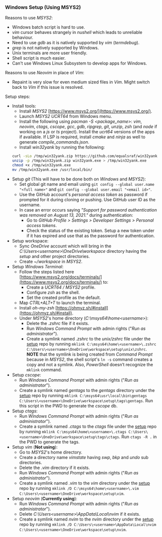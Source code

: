 ### Windows Setup (Using MSYS2)

Reasons to use *MSYS2*:

- Windows batch script is hard to use.
- *vim* cursor behaves strangely in *nushell* which leads to unreliable behaviour.
- Need to use *gdb* as it is natively supported by *vim* (*termdebug*).
- *grep* is not natively supported by Windows.
- Unix terminals are more user friendly.
- Shell script is much easier.
- Can't use Windows Linux Subsystem to develop apps for Windows.

Reasons to use *Neovim* in place of *Vim*:

- Repaint is very slow for even medium sized files in *Vim*. Might switch back to *Vim* if this issue is resolved.

Setup steps:

- Install tools:
    - Install *MSYS2* [https://www.msys2.org/](https://www.msys2.org/).
    - Launch *MSYS2 UCRT64* from Windows menu.
    - Install the following using *pacman -S <package_name>*: *vim*, *neovim*, *ctags*, *cscope*, *gcc*, *gdb*, *ripgrep*, *git*, *unzip*, *zsh* (and *node* if working on a *js* or *ts* project). Install the *ucrt64* versions of the apps if available.  If LSP is required, install *cmake* and *ninja* as well to generate *compile_commands.json*.
    - Install *win32yank* by running the following:
    ```sh
    curl -sLo /tmp/win32yank.zip https://github.com/equalsraf/win32yank/releases/download/v0.1.1/win32yank-x64.zip
    unzip -p /tmp/win32yank.zip win32yank.exe > /tmp/win32yank.exe
    chmod +x /tmp/win32yank.exe
    mv /tmp/win32yank.exe /usr/local/bin/
    ```
- Setup *git* (This will have to be done both on *Windows* and *MSYS2*):
    - Set global git name and email using `git config --global user.name "<full name>"` and `git config --global user.email "<email id>"`.
    - Use the GitHub account's *personal access token* as password if prompted for it during cloning or pushing. Use GitHub user ID as the username.
    - In case an error occurs saying *"Support for password authentication was removed on August 13, 2021."* during authentication:
        - Go to *GitHub Profile > Settings > Developer Settings > Personal access tokens*.
        - Check the status of the existing token. Setup a new token under if it has expired and use that as the password for authentication.
- Setup workspace:
    - Sync *OneDrive* account which will bring in the *C:\Users\<username>\OneDrive\workspace* directory having the *setup* and other project directories.
    - Create *~/workspace* in *MSYS2*.
- Setup *Windows Terminal*:
    - Follow the steps listed here [https://www.msys2.org/docs/terminals/](https://www.msys2.org/docs/terminals/) to:
        - Create a *UCRT64 / MSYS2* profile.
        - Configure *zsh* as the shell.
        - Set the created profile as the default.
    - Map *CTRL+ALT+T* to launch the terminal.
    - Install *oh-my-zsh* [https://ohmyz.sh/#install](https://ohmyz.sh/#install).
    - Under *MSYS2*'s home directory (*C:\msys64\home\<username>*):
        - Delete the *.zshrc* file if it exists.
        - Run *Windows Command Prompt* with admin rights ("*Run as administrator*").
        - Create a symlink named *.zshrc* to the *unix/zshrc* file under the [setup](https://github.com/krankur/setup) repo by running `mklink C:\msys64\home\<username>\.zshrc C:\Users\<username>\OneDrive\workspace\setup\unix\zshrc`. **NOTE** that the symlink is being created from *Command Prompt* because in *MSYS2*, the shell script's `ln -s` command creates a copy and not a symlink. Also, *PowerShell* doesn’t recognize the `mklink` command.
- Setup *cscope*:
    - Run *Windows Command Prompt* with admin rights ("*Run as administrator*").
    - Create a symlink named *gentags* to the *gentags* directory under the [setup](https://github.com/krankur/setup) repo by running `mklink C:\msys64\usr\local\bin\gentags C:\Users\<username>\OneDrive\workspace\setup\tags\gentags`. Run this script in the PWD to generate the *cscope* db.
- Setup *ctags*:
    - Run *Windows Command Prompt* with admin rights ("*Run as administrator*").
    - Create a symlink named *.ctags* to the *ctags* file under the [setup](https://github.com/krankur/setup) repo by running `mklink C:\msys64\home\<username>\.ctags C:\Users\<username>\OneDrive\workspace\setup\tags\ctags`. Run `ctags -R .` in the PWD to generate the tags.
- Setup *vim* (**Not using**):
    - Go to *MSYS2*'s home directory.
    - Create a directory name *vimstate* having *swp*, *bkp* and *undo* sub directories.
    - Delete the *.vim* directory if it exists.
    - Run *Windows Command Prompt* with admin rights ("*Run as administrator*").
    - Create a symlink named *.vim* to the *vim* directory under the [setup](https://github.com/krankur/setup) repo by running `mklink /D C:\msys64\home\<username>\.vim C:\Users\<username>\OneDrive\workspace\setup\vim`.
- Setup *neovim* (**Currently using**):
    - Run *Windows Command Prompt* with admin rights ("*Run as administrator*").
    - Delete *C:\Users\<username>\AppData\Local\nvim* if it exists.
    - Create a symlink named *nvim* to the *nvim* directory under the [setup](https://github.com/krankur/setup) repo by running `mklink /D C:\Users\<username>\AppData\Local\nvim C:\Users\<username>\OneDrive\workspace\setup\nvim`.

